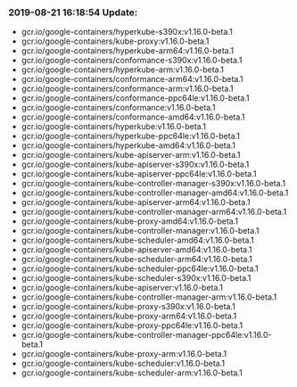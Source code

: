 ### 2019-08-21 16:18:54 Update:

- gcr.io/google-containers/hyperkube-s390x:v1.16.0-beta.1
- gcr.io/google-containers/kube-proxy:v1.16.0-beta.1
- gcr.io/google-containers/hyperkube-arm64:v1.16.0-beta.1
- gcr.io/google-containers/conformance-s390x:v1.16.0-beta.1
- gcr.io/google-containers/hyperkube-arm:v1.16.0-beta.1
- gcr.io/google-containers/conformance-arm64:v1.16.0-beta.1
- gcr.io/google-containers/conformance-arm:v1.16.0-beta.1
- gcr.io/google-containers/conformance-ppc64le:v1.16.0-beta.1
- gcr.io/google-containers/conformance:v1.16.0-beta.1
- gcr.io/google-containers/conformance-amd64:v1.16.0-beta.1
- gcr.io/google-containers/hyperkube:v1.16.0-beta.1
- gcr.io/google-containers/hyperkube-ppc64le:v1.16.0-beta.1
- gcr.io/google-containers/hyperkube-amd64:v1.16.0-beta.1
- gcr.io/google-containers/kube-apiserver-arm:v1.16.0-beta.1
- gcr.io/google-containers/kube-apiserver-s390x:v1.16.0-beta.1
- gcr.io/google-containers/kube-apiserver-ppc64le:v1.16.0-beta.1
- gcr.io/google-containers/kube-controller-manager-s390x:v1.16.0-beta.1
- gcr.io/google-containers/kube-controller-manager-amd64:v1.16.0-beta.1
- gcr.io/google-containers/kube-apiserver-arm64:v1.16.0-beta.1
- gcr.io/google-containers/kube-controller-manager-arm64:v1.16.0-beta.1
- gcr.io/google-containers/kube-proxy-amd64:v1.16.0-beta.1
- gcr.io/google-containers/kube-controller-manager:v1.16.0-beta.1
- gcr.io/google-containers/kube-scheduler-amd64:v1.16.0-beta.1
- gcr.io/google-containers/kube-apiserver-amd64:v1.16.0-beta.1
- gcr.io/google-containers/kube-scheduler-arm64:v1.16.0-beta.1
- gcr.io/google-containers/kube-scheduler-ppc64le:v1.16.0-beta.1
- gcr.io/google-containers/kube-scheduler-s390x:v1.16.0-beta.1
- gcr.io/google-containers/kube-apiserver:v1.16.0-beta.1
- gcr.io/google-containers/kube-controller-manager-arm:v1.16.0-beta.1
- gcr.io/google-containers/kube-proxy-s390x:v1.16.0-beta.1
- gcr.io/google-containers/kube-proxy-arm64:v1.16.0-beta.1
- gcr.io/google-containers/kube-proxy-ppc64le:v1.16.0-beta.1
- gcr.io/google-containers/kube-controller-manager-ppc64le:v1.16.0-beta.1
- gcr.io/google-containers/kube-proxy-arm:v1.16.0-beta.1
- gcr.io/google-containers/kube-scheduler:v1.16.0-beta.1
- gcr.io/google-containers/kube-scheduler-arm:v1.16.0-beta.1

